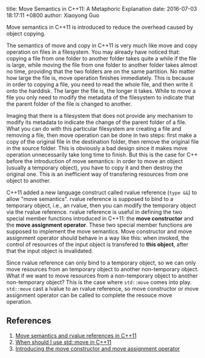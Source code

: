 title: Move Semantics in C++11: A Metaphoric Explanation
date: 2016-07-03 18:17:11 +0800
author: Xiaoyong Guo


Move semantics in C++11 is introduced to 
reduce the overhead caused by object copying. 

The semantics of move and copy in C++11 is very much
like move and copy operation on files in a filesystem.
You may already have noticed that: 
copying a file from one folder to another folder takes quite a while 
if the file is large, while moving the file from one folder to 
another folder takes almost no time, 
providing that the two folders are on the same partition. 
No matter how large the file is, move operation finishes immediately.
This is because in order to copying a file, 
you need to read the whole file, and then write it onto the harddisk.
The larger the file is, the longer it takes.
While to move a file you only need to modify the metadata 
of the filesystem to indicate that the parent folder of 
the file is changed to another.

Imaging that there is a filesystem that does not provide 
any mechanism to modify its metadata to indicate the change of 
the parent folder of a file.
What you can do with this particular filesystem are 
creating a file and removing a file, 
then move operation can be done in two steps: first make a copy of 
the original file in the destination folder, 
then remove the original file in the source folder.
This is obviously a bad design since it makes move operation 
unnecessarily take long time to finish.
But this is the case for C++ before the introduction 
of move semantics: in order to move an object (usually a temporary object),
you have to copy it and then destroy the original one. 
This is an inefficient way of transfering resources from one object to another. 

C++11 added a new language construct 
called rvalue reference (`type &&`) to allow "move semantics".
rvalue reference is supposed to bind to a temporary object, i.e., an rvalue, 
then you can modify the temporary object via the rvalue reference.
rvalue reference is useful in defining the two special member functions introduced in C++11: 
the **move constructor** and the **move assignment operator**. These two special member functions
are supposed to implement the move semantics. 
Move constructor and move assignment operator should behave in a way like this: 
when invoked, the control of resources of the input object is transfered to **this object**, 
after that the input object is invalidated.

Since rvalue reference can only bind to a temporary object, 
so we can only move resources from an temporary object to another non-temporary object.
What if we want to move resources from a non-temporary object to another  non-temporary object?
This is the case where `std::move` comes into play. `std::move` cast a lvalue to an rvalue reference,
so move constructor or move assignment operator can be called to complete the resouce move operation.



## References
1. [Move semantics and rvalue references in C++11](http://www.cprogramming.com/c++11/rvalue-references-and-move-semantics-in-c++11.html)
2. [When should I use std::move in C++11](https://www.quora.com/When-should-I-use-std-move-in-C++11)
3. [Introducing the move constructor and move assignment operator](http://blog.smartbear.com/c-plus-plus/c11-tutorial-introducing-the-move-constructor-and-the-move-assignment-operator/)



